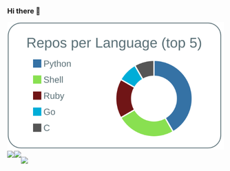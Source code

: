 ### Hi there 👋

[![](https://raw.githubusercontent.com/yuta0601/yuta0601/master/profile-summary-card-output/default/1-repos-per-language.svg)](https://github.com/vn7n24fzkq/github-profile-summary-cards)
<a href="https://github.com/anuraghazra/github-readme-stats">
  <img align="left" src="https://github-readme-stats.vercel.app/api?username=yuta0601&show_icons=true&theme=default" />
</a>
<a href="https://github.com/anuraghazra/github-readme-stats">
  <img align="left" src="https://github-readme-stats.vercel.app/api/top-langs/?username=yuta0601" />
</a>

![](https://komarev.com/ghpvc/?username=yuta0601&color=green)